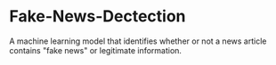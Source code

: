 # Fake-News-Dectection
A machine learning model that identifies whether or not a news article contains "fake news" or legitimate information.
